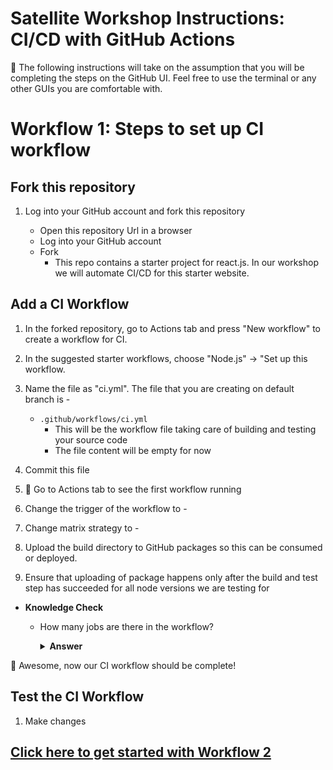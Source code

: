 # Satellite Workshop Instructions: CI/CD with GitHub Actions

:bookmark: The following instructions will take on the assumption that you will be completing the steps on the GitHub UI. Feel free to use the terminal or any other GUIs you are comfortable with.


# Workflow 1: Steps to set up CI workflow

## Fork this repository

1. Log into your GitHub account and fork this repository <repoUrl>

    - Open this repository Url in a browser
    - Log into your GitHub account
    - Fork
      - This repo contains a starter project for react.js. In our workshop we will automate CI/CD for this starter website.

## Add a CI Workflow

1. In the forked repository, go to Actions tab and press "New workflow" to create a workflow for CI.

3. In the suggested starter workflows, choose "Node.js" -> "Set up this workflow.

4. Name the file as "ci.yml". The file that you are creating on default branch is - 
    - `.github/workflows/ci.yml`
      - This will be the workflow file taking care of building and testing your source code
      - The file content will be empty for now
     
4. Commit this file

6. :tada: Go to Actions tab to see the first workflow running

6. Change the trigger of the workflow to - 

7. Change matrix strategy to -

9. Upload the build directory to GitHub packages so this can be consumed or deployed. 

11. Ensure that uploading of package happens only after the build and test step has succeeded for all node versions we are testing for

- **Knowledge Check**

  - How many jobs are there in the workflow?
    <details><summary><b>Answer</b></summary>
   
    </details>


:tada: Awesome, now our CI workflow should be complete!

## Test the CI Workflow

1. Make changes

## [Click here to get started with Workflow 2](./workshop_instructions2.md)
